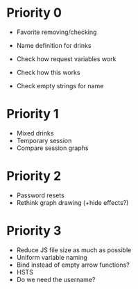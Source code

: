 # Priority 0

- Favorite removing/checking
- Name definition for drinks

- Check how request variables work
- Check how this works
- Check empty strings for name

# Priority 1

- Mixed drinks
- Temporary session
- Compare session graphs

# Priority 2

- Password resets
- Rethink graph drawing (+hide effects?)

# Priority 3

- Reduce JS file size as much as possible
- Uniform variable naming
- Bind instead of empty arrow functions?
- HSTS
- Do we need the username?
